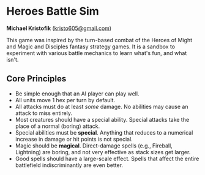 # Heroes Battle Sim
**Michael Kristofik** ([kristo605@gmail.com](mailto:kristo605@gmail.com))

This game was inspired by the turn-based combat of the Heroes of Might and Magic and Disciples fantasy strategy games.  It is a sandbox to experiment with various battle mechanics to learn what's fun, and what isn't.

## Core Principles

- Be simple enough that an AI player can play well.
- All units move 1 hex per turn by default.
- All attacks must do at least *some* damage.  No abilities may cause an attack to miss entirely.
- Most creatures should have a special ability.  Special attacks take the place of a normal (boring) attack.
- Special abilities must be **special**.  Anything that reduces to a numerical increase in damage or hit points is not special.
- Magic should be **magical**.  Direct-damage spells (e.g., Fireball, Lightning) are boring, and not very effective as stack sizes get larger.
- Good spells should have a large-scale effect.  Spells that affect the entire battlefield indiscriminantly are even better.
